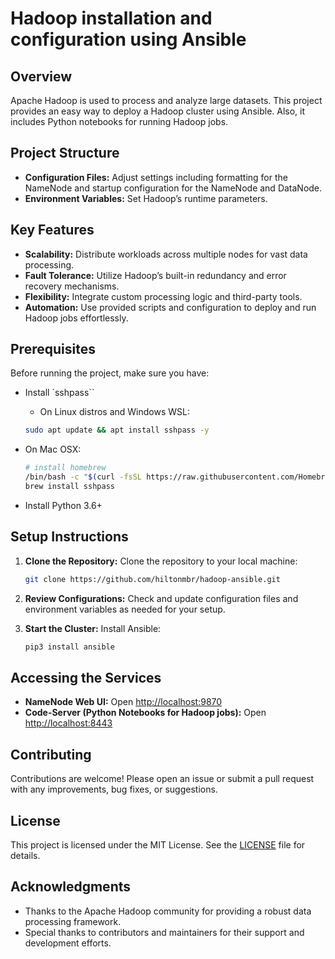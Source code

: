 # Hadoop installation and configuration using Ansible

## Overview

Apache Hadoop is used to process and analyze large datasets. This project provides an easy way to deploy a Hadoop cluster using Ansible. Also, it includes Python notebooks for running Hadoop jobs.

## Project Structure

- **Configuration Files:** Adjust settings including formatting for the NameNode and startup configuration for the NameNode and DataNode.
- **Environment Variables:** Set Hadoop’s runtime parameters.

## Key Features

- **Scalability:** Distribute workloads across multiple nodes for vast data processing.
- **Fault Tolerance:** Utilize Hadoop’s built-in redundancy and error recovery mechanisms.
- **Flexibility:** Integrate custom processing logic and third-party tools.
- **Automation:** Use provided scripts and configuration to deploy and run Hadoop jobs effortlessly.

## Prerequisites

Before running the project, make sure you have:

- Install `sshpass``

  - On Linux distros and Windows WSL:

   ```bash
   sudo apt update && apt install sshpass -y
   ```

- On Mac OSX:

   ```bash
   # install homebrew
   /bin/bash -c "$(curl -fsSL https://raw.githubusercontent.com/Homebrew/install/HEAD/install.sh)"
   brew install sshpass
   ```
- Install Python 3.6+

## Setup Instructions

1. **Clone the Repository:**
   Clone the repository to your local machine:

   ```bash
   git clone https://github.com/hiltonmbr/hadoop-ansible.git
   ```

2. **Review Configurations:**
   Check and update configuration files and environment variables as needed for your setup.

3. **Start the Cluster:**
   Install Ansible:
   ```bash
   pip3 install ansible
   ```

## Accessing the Services

- **NameNode Web UI:** Open [http://localhost:9870](http://localhost:9870)
- **Code-Server (Python Notebooks for Hadoop jobs):** Open [http://localhost:8443](http://localhost:8443)

## Contributing

Contributions are welcome! Please open an issue or submit a pull request with any improvements, bug fixes, or suggestions.

## License

This project is licensed under the MIT License. See the [LICENSE](LICENSE) file for details.

## Acknowledgments

- Thanks to the Apache Hadoop community for providing a robust data processing framework.
- Special thanks to contributors and maintainers for their support and development efforts.
